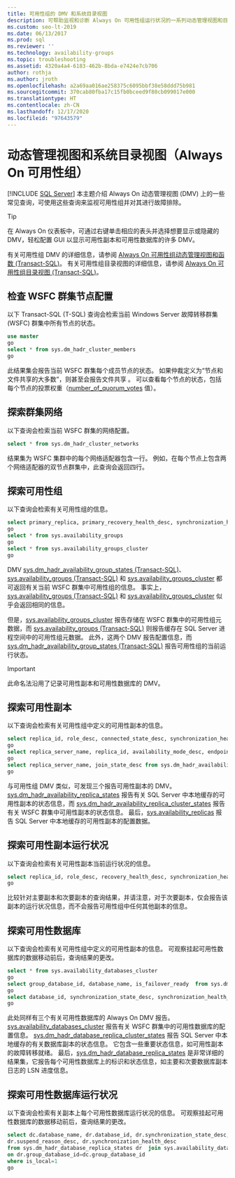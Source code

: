 ```yaml
---
title: 可用性组的 DMV 和系统目录视图
description: 可帮助监视和诊断 Always On 可用性组运行状况的一系列动态管理视图和目录视图。
ms.custom: seo-lt-2019
ms.date: 06/13/2017
ms.prod: sql
ms.reviewer: ''
ms.technology: availability-groups
ms.topic: troubleshooting
ms.assetid: 4320a4a4-6183-462b-8bda-e7424e7cb706
author: rothja
ms.author: jroth
ms.openlocfilehash: a2a69aa016ae258375c6095bbf38e58ddd75b981
ms.sourcegitcommit: 370cab80fba17c15fb0bceed9f80cb099017e000
ms.translationtype: HT
ms.contentlocale: zh-CN
ms.lasthandoff: 12/17/2020
ms.locfileid: "97643579"
---
```

# <a name="dynamic-management-views-and-system-catalog-views-always-on-availability-groups"></a>动态管理视图和系统目录视图（Always On 可用性组）
[!INCLUDE [SQL Server](../../../includes/applies-to-version/sqlserver.md)]
  本主题介绍 Always On 动态管理视图 (DMV) 上的一些常见查询，可使用这些查询来监视可用性组并对其进行故障排除。  
  
> [!TIP]  
>  在 Always On 仪表板中，可通过右键单击相应的表头并选择想要显示或隐藏的 DMV，轻松配置 GUI 以显示可用性副本和可用性数据库的许多 DMV。  
  
 有关可用性组 DMV 的详细信息，请参阅 [Always On 可用性组动态管理视图和函数 &#40;Transact-SQL&#41;](~/relational-databases/system-dynamic-management-views/always-on-availability-groups-dynamic-management-views-functions.md)。 有关可用性组目录视图的详细信息，请参阅 [Always On 可用性组目录视图 &#40;Transact-SQL&#41;](~/relational-databases/system-catalog-views/always-on-availability-groups-catalog-views-transact-sql.md)。  
  
## <a name="check-the-wsfc-cluster-node-configuration"></a>检查 WSFC 群集节点配置  
 以下 Transact-SQL (T-SQL) 查询会检索当前 Windows Server 故障转移群集 (WSFC) 群集中所有节点的状态。  
  
```sql  
use master  
go  
select * from sys.dm_hadr_cluster_members  
go  
```  
  
 此结果集会报告当前 WSFC 群集每个成员节点的状态。 如果仲裁定义为“节点和文件共享的大多数”，则甚至会报告文件共享  。 可以查看每个节点的状态，包括每个节点的投票权重（[number_of_quorum_votes](~/relational-databases/system-dynamic-management-views/sys-dm-hadr-cluster-members-transact-sql.md) 值）。  
  
## <a name="explore-the-cluster-network"></a>探索群集网络  
 以下查询会检索当前 WSFC 群集的网络配置。  
  
```sql  
select * from sys.dm_hadr_cluster_networks  
```  
  
 结果集为 WSFC 集群中的每个网络适配器包含一行。 例如，在每个节点上包含两个网络适配器的双节点群集中，此查询会返回四行。  
  
## <a name="explore-the-availability-groups"></a>探索可用性组  
 以下查询会检索有关可用性组的信息。  
  
```sql  
select primary_replica, primary_recovery_health_desc, synchronization_health_desc from sys.dm_hadr_availability_group_states  
go  
select * from sys.availability_groups  
go  
select * from sys.availability_groups_cluster  
go  
```  
  
 DMV [sys.dm_hadr_availability_group_states &#40;Transact-SQL&#41;](~/relational-databases/system-dynamic-management-views/sys-dm-hadr-availability-group-states-transact-sql.md)、[sys.availability_groups &#40;Transact-SQL&#41;](~/relational-databases/system-catalog-views/sys-availability-groups-transact-sql.md) 和 [sys.availability_groups_cluster](~/relational-databases/system-catalog-views/sys-availability-groups-cluster-transact-sql.md) 都可返回有关当前 WSFC 群集中可用性组的信息。 事实上，[sys.availability_groups &#40;Transact-SQL&#41;](~/relational-databases/system-catalog-views/sys-availability-groups-transact-sql.md) 和 [sys.availability_groups_cluster](~/relational-databases/system-catalog-views/sys-availability-groups-cluster-transact-sql.md) 似乎会返回相同的信息。  
  
 但是，[sys.availability_groups_cluster](~/relational-databases/system-catalog-views/sys-availability-groups-cluster-transact-sql.md) 报告存储在 WSFC 群集中的可用性组元数据，而 [sys.availability_groups &#40;Transact-SQL&#41;](~/relational-databases/system-catalog-views/sys-availability-groups-transact-sql.md) 则报告缓存在 SQL Server 进程空间中的可用性组元数据。 此外，这两个 DMV 报告配置信息，而 [sys.dm_hadr_availability_group_states &#40;Transact-SQL&#41;](~/relational-databases/system-dynamic-management-views/sys-dm-hadr-availability-group-states-transact-sql.md) 报告可用性组的当前运行状态。  
  
> [!IMPORTANT]  
>  此命名法沿用了记录可用性副本和可用性数据库的 DMV。  
  
## <a name="explore-the-availability-replicas"></a>探索可用性副本  
 以下查询会检索有关可用性组中定义的可用性副本的信息。  
  
```sql  
select replica_id, role_desc, connected_state_desc, synchronization_health_desc from sys.dm_hadr_availability_replica_states  
go  
select replica_server_name, replica_id, availability_mode_desc, endpoint_url from sys.availability_replicas  
go  
select replica_server_name, join_state_desc from sys.dm_hadr_availability_replica_cluster_states  
go  
```  
  
 与可用性组 DMV 类似，可发现三个报告可用性副本的 DMV。 [sys.dm_hadr_availability_replica_states](~/relational-databases/system-dynamic-management-views/sys-dm-hadr-availability-replica-states-transact-sql.md) 报告有关 SQL Server 中本地缓存的可用性副本的状态信息，而 [sys.dm_hadr_availability_replica_cluster_states](~/relational-databases/system-dynamic-management-views/sys-dm-hadr-availability-replica-cluster-states-transact-sql.md) 报告有关 WSFC 群集中可用性副本的状态信息。 最后，[sys.availability_replicas](~/relational-databases/system-dynamic-management-views/sys-dm-hadr-availability-replica-cluster-states-transact-sql.md) 报告 SQL Server 中本地缓存的可用性副本的配置数据。  
  
## <a name="explore-availability-replica-health"></a>探索可用性副本运行状况  
 以下查询会检索有关可用性副本当前运行状况的信息。  
  
```sql  
select replica_id, role_desc, recovery_health_desc, synchronization_health_desc from sys.dm_hadr_availability_replica_states  
go  
```  
  
 比较针对主要副本和次要副本的查询结果，并请注意，对于次要副本，仅会报告该副本的运行状况信息，而不会报告可用性组中任何其他副本的信息。  
  
## <a name="explore-the-availability-databases"></a>探索可用性数据库  
 以下查询会检索有关可用性组中定义的可用性副本的信息。 可观察挂起可用性数据库的数据移动前后，查询结果的更改。  
  
```sql
select * from sys.availability_databases_cluster  
go  
select group_database_id, database_name, is_failover_ready  from sys.dm_hadr_database_replica_cluster_states  
go  
select database_id, synchronization_state_desc, synchronization_health_desc, last_hardened_lsn, redo_queue_size, log_send_queue_size from sys.dm_hadr_database_replica_states  
go  
```  
  
 此处同样有三个有关可用性数据库的 Always On DMV 报告。 [sys.availability_databases_cluster](~/relational-databases/system-catalog-views/sys-availability-databases-cluster-transact-sql.md) 报告有关 WSFC 群集中的可用性数据库的配置信息。 [sys.dm_hadr_database_replica_cluster_states](~/relational-databases/system-dynamic-management-views/sys-dm-hadr-database-replica-cluster-states-transact-sql.md) 报告 SQL Server 中本地缓存的有关数据库副本的状态信息。 它包含一些重要状态信息，如可用性副本的故障转移就绪。 最后，[sys.dm_hadr_database_replica_states](~/relational-databases/system-dynamic-management-views/sys-dm-hadr-database-replica-states-transact-sql.md) 是非常详细的结果集，它报告每个可用性数据库上的标识和状态信息，如主要和次要数据库副本日志的 LSN 进度信息。  
  
## <a name="explore-availability-database-health"></a>探索可用性数据库运行状况  
 以下查询会检索有关副本上每个可用性数据库运行状况的信息。 可观察挂起可用性数据库的数据移动前后，查询结果的更改。  
  
```sql  
select dc.database_name, dr.database_id, dr.synchronization_state_desc,   
dr.suspend_reason_desc, dr.synchronization_health_desc  
from sys.dm_hadr_database_replica_states dr  join sys.availability_databases_cluster dc  
on dr.group_database_id=dc.group_database_id   
where is_local=1  
go  
```  
  
  
